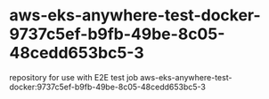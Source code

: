 # aws-eks-anywhere-test-docker-9737c5ef-b9fb-49be-8c05-48cedd653bc5-3
repository for use with E2E test job aws-eks-anywhere-test-docker:9737c5ef-b9fb-49be-8c05-48cedd653bc5-3

